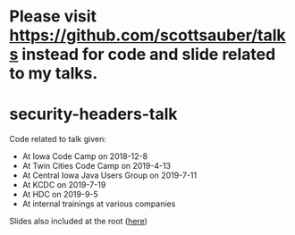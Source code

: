 # Please visit https://github.com/scottsauber/talks instead for code and slide related to my talks.

# security-headers-talk

Code related to talk given:
- At Iowa Code Camp on 2018-12-8
- At Twin Cities Code Camp on 2019-4-13
- At Central Iowa Java Users Group on 2019-7-11
- At KCDC on 2019-7-19
- At HDC on 2019-9-5
- At internal trainings at various companies

Slides also included at the root ([here](https://github.com/scottsauber/security-headers-talk/blob/master/Security%20Headers%20Explained.pptx))

